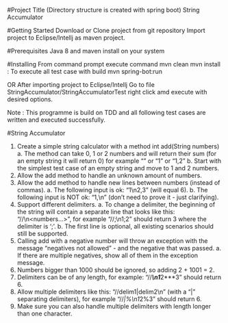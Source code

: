 #Project Title (Directory structure is created with spring boot)
String Accumulator

#Getting Started
Download or Clone project from git repository
Import project to Eclipse/Intellj as maven project.

#Prerequisites
Java 8 and maven install on your system

#Installing
From command prompt execute command
mvn clean
mvn install : To execute all test case with build
mvn spring-bot:run

OR
After importing project to Eclipse/Intellj
Go to file StringAccumulator/StringAccumulatorTest right click amd execute with desired options.

Note : This programme is build on TDD and all following test cases are written and executed successfully.


#String Accumulator
1. Create a simple string calculator with a method int add(String numbers)
a. The method can take 0, 1 or 2 numbers and will return their sum (for an empty string
it will return 0) for example “” or “1” or “1,2”
b. Start with the simplest test case of an empty string and move to 1 and 2 numbers.
2. Allow the add method to handle an unknown amount of numbers.
3. Allow the add method to handle new lines between numbers (instead of commas).
a. The following input is ok: “1\n2,3” (will equal 6).
b. The following input is NOT ok: “1,\n” (don’t need to prove it - just clarifying).
4. Support different delimiters.
a. To change a delimiter, the beginning of the string will contain a separate line that
looks like this: “//<delimiter>\n<numbers...>”, for example “//;\n1;2” should return
3 where the delimiter is ‘;’.
b. The first line is optional, all existing scenarios should still be supported.
5. Calling add with a negative number will throw an exception with the message “negatives not
allowed” - and the negative that was passed.
a. If there are multiple negatives, show all of them in the exception message.
6. Numbers bigger than 1000 should be ignored, so adding 2 + 1001 = 2.
7. Delimiters can be of any length, for example: “//***\n1***2***3” should return 6.
8. Allow multiple delimiters like this: “//delim1|delim2\n” (with a “|” separating delimiters),
for example “//*|%\n1*2%3” should return 6.
9. Make sure you can also handle multiple delimiters with length longer than one character.
